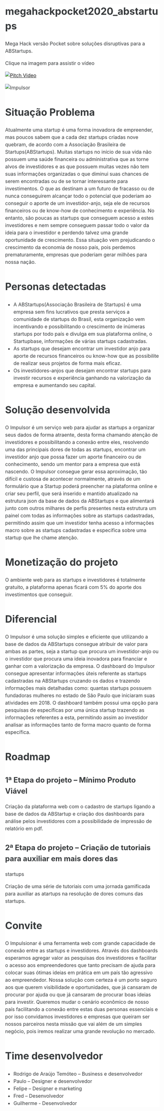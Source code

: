 <main style="font-family: -apple-system,BlinkMacSystemFont,'Segoe UI',Roboto,'Helvetica Neue',Arial,sans-serif;font-size: 1rem;line-height: 1.5;color: #373a3c;background-color: #fff;">

# megahackpocket2020_abstartups
Mega Hack versão Pocket sobre soluções disruptivas para a ABStartups.

Clique na imagem para assistir o vídeo

[![Pitch Video](https://ph-files.imgix.net/0b80c2a6-3a20-4883-9afb-93c3c0f543a0?auto=format&auto=compress&codec=mozjpeg&cs=strip&w=675.5555555555555&h=380&fit=max)](https://youtu.be/ue8q-65mKZM)

<img src="https://ph-files.imgix.net/214d3871-e29c-4b72-8590-bf87e195ea13?auto=format&auto=compress&codec=mozjpeg&cs=strip&w=652.1825396825396&h=380&fit=max" alt="Impulsor" />

# Situação Problema

Atualmente uma startup é uma forma inovadora de empreender, mas poucos
sabem que a cada dez startups criadas nove quebram, de acordo com a
Associação Brasileira de Startups(ABStartups).
Muitas startups no início de sua vida não possuem uma saúde financeira ou
administrativa que as torne alvos de investidores e as que possuem muitas vezes
não tem suas informações organizadas o que diminui suas chances de serem
encontradas ou de se tornar interessante para investimentos.
O que as destinam a um futuro de fracasso ou de nunca conseguirem alcançar
todo o potencial que poderiam ao conseguir o aporte de um investidor-anjo, seja
ele de recursos financeiros ou de know-how de conhecimento e experiência.
No entanto, são poucas as startups que conseguem acesso a estes investidores
e nem sempre conseguem passar todo o valor da ideia para o investidor e
perdendo talvez uma grande oportunidade de crescimento.
Essa situação vem prejudicando o crescimento da economia de nosso país, pois
perdemos prematuramente, empresas que poderiam gerar milhões para nossa
nação.

# Personas detectadas

 * A ABStartups(Associação Brasileira de Startups) é uma empresa sem fins
lucrativos que presta serviços a comunidade de startups do Brasil, esta
organização vem incentivando e possibilitando o crescimento de inúmeras 
startups por todo país e divulga em sua plataforma online, o Startupbase,
informações de várias startups cadastradas.
 * As startups que desejam encontrar um investidor anjo para aporte de
recursos financeiros ou know-how que as possibilite de realizar seus
projetos de forma mais eficaz.
 * Os investidores-anjos que desejam encontrar startups para investir
recursos e experiência ganhando na valorização da empresa e
aumentando seu capital.

# Solução desenvolvida

O Impulsor é um serviço web para ajudar as startups a organizar seus dados de
forma atraente, desta forma chamando atenção de investidores e possibilitando
a conexão entre eles, resolvendo uma das principais dores de todas as startups,
encontrar um investidor anjo que possa fazer um aporte financeiro ou de
conhecimento, sendo um mentor para a empresa que está nascendo.
O Impulsor consegue gerar essa aproximação, tão difícil e custosa de acontecer
normalmente, através de um formulário que a Startup poderá preencher na
plataforma online e criar seu perfil, que será inserido e mantido atualizado na
estrutura json da base de dados da ABStartups e que alimentará junto com
outros milhares de perfis presentes nesta estrutura um painel com todas as
informações sobre as startups cadastradas, permitindo assim que um investidor
tenha acesso a informações macro sobre as startups cadastradas e especifica
sobre uma startup que lhe chame atenção.

# Monetização do projeto

O ambiente web para as startups e investidores é totalmente gratuito, a plataforma apenas ficará com 5% do aporte dos investimentos que conseguir. 

# Diferencial

O Impulsor é uma solução simples e eficiente que utilizando a base de dados da
ABStartups consegue atribuir de valor para ambas as partes, seja a startup que 
procura um investidor-anjo ou o investidor que procura uma ideia inovadora para
financiar e ganhar com a valorização da empresa.
O dashboard do Impulsor consegue apresentar informações úteis referente as
startups cadastradas na ABStartups cruzando os dados e trazendo informações
mais detalhadas como: quantas startups possuem fundadoras mulheres no
estado de São Paulo que iniciaram suas atividades em 2018.
O dashboard também possui uma opção para pesquisas de específicas por uma
única startup trazendo as informações referentes a esta, permitindo assim ao
investidor analisar as informações tanto de forma macro quanto de forma
específica.

# Roadmap

## 1ª Etapa do projeto – Mínimo Produto Viável

Criação da plataforma web com o cadastro de startups ligando a base de dados
da ABStartup e criação dos dashboards para análise pelos investidores com a
possibilidade de impressão de relatório em pdf.

## 2ª Etapa do projeto – Criação de tutoriais para auxiliar em mais dores das
startups

Criação de uma série de tutoriais com uma jornada gamificada para auxiliar as
atartups na resolução de dores comuns das startups.

# Convite

O Impulsionar é uma ferramenta web com grande capacidade de conexão entre
as startups e investidores. Através dos dashboards esperamos agregar valor as
pesquisas dos investidores e facilitar o acesso aos empreendedores que tanto
precisam de ajuda para colocar suas ótimas ideias em prática em um país tão
agressivo ao empreendedor.
Nossa solução com certeza é um porto seguro aos que querem visibilidade e
oportunidades, que já cansaram de procurar por ajuda ou que já cansaram de
procurar boas ideias para investir.
Queremos mudar o cenário econômico de nosso país facilitando a conexão entre
estas duas personas essenciais e por isso convidamos investidores e empresas
que queiram ser nossos parceiros nesta missão que vai além de um simples
negócio, pois iremos realizar uma grande revolução no mercado.

# Time desenvolvedor

* Rodrigo de Araújo Temóteo – Business e desenvolvedor
* Paulo – Designer e desenvolvedor
* Felipe – Designer e marketing
* Fred – Desenvolvedor
* Guilherme - Desenvolvedor

</main>
